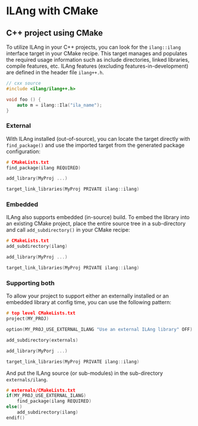 # ILAng with CMake

## C++ project using CMake

To utilize ILAng in your C++ projects, you can look for the `ilang::ilang` interface target in your CMake recipe. This target manages and populates the required usage information such as include directories, linked libraries, compile features, etc. ILAng features \(excluding features-in-development\) are defined in the header file `ilang++.h`. 

```cpp
// cxx source
#include <ilang/ilang++.h>

void foo () {
    auto m = ilang::Ila("ila_name");
}
```

### External

With ILAng installed \(out-of-source\), you can locate the target directly with `find_package()` and use the imported target from the generated package configuration:

```c
# CMakeLists.txt
find_package(ilang REQUIRED)

add_library(MyProj ...)

target_link_libraries(MyProj PRIVATE ilang::ilang)
```

### Embedded

ILAng also supports embedded \(in-source\) build. To embed the library into an existing CMake project, place the entire source tree in a sub-directory and call `add_subdirectory()` in your CMake recipe:

```c
# CMakeLists.txt
add_subdirectory(ilang)

add_library(MyProj ...)

target_link_libraries(MyProj PRIVATE ilang::ilang)
```

### Supporting both

To allow your project to support either an externally installed or an embedded library at config time, you can use the following pattern:

```c
# top level CMakeLists.txt
project(MY_PROJ)

option(MY_PROJ_USE_EXTERNAL_ILANG "Use an external ILAng library" OFF)

add_subdirectory(externals)

add_library(MyPorj ...)

target_link_libraries(MyProj PRIVATE ilang::ilang)
```

And put the ILAng source \(or sub-modules\) in the sub-directory `externals/ilang`.

```c
# externals/CMakeLists.txt
if(MY_PROJ_USE_EXTERNAL_ILANG)
    find_package(ilang REQUIRED)
else()
    add_subdirectory(ilang)
endif()
```

